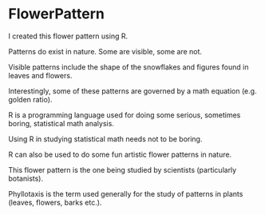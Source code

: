 # FlowerPattern

I created this flower pattern using R.

Patterns do exist in nature. Some are visible, some are not.

Visible patterns include the shape of the snowflakes and figures found in leaves and flowers.

Interestingly, some of these patterns are governed by a math equation (e.g. golden ratio).

R is a programming language used for doing some serious, sometimes boring, statistical math analysis.

Using R in studying statistical math needs not to be boring.

R can also be used to do some fun artistic flower patterns in nature.

This flower pattern is the one being studied by scientists (particularly botanists).

Phyllotaxis is the term used generally for the study of patterns in plants (leaves, flowers, barks etc.).
